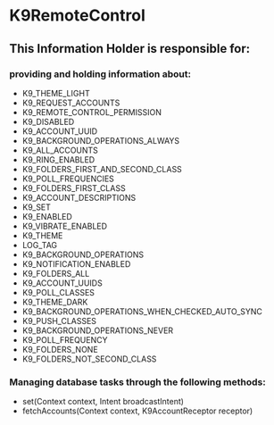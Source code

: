 # K9RemoteControl
## This Information Holder is responsible for:
### providing and holding information about: 
* K9_THEME_LIGHT
* K9_REQUEST_ACCOUNTS
* K9_REMOTE_CONTROL_PERMISSION
* K9_DISABLED
* K9_ACCOUNT_UUID
* K9_BACKGROUND_OPERATIONS_ALWAYS
* K9_ALL_ACCOUNTS
* K9_RING_ENABLED
* K9_FOLDERS_FIRST_AND_SECOND_CLASS
* K9_POLL_FREQUENCIES
* K9_FOLDERS_FIRST_CLASS
* K9_ACCOUNT_DESCRIPTIONS
* K9_SET
* K9_ENABLED
* K9_VIBRATE_ENABLED
* K9_THEME
* LOG_TAG
* K9_BACKGROUND_OPERATIONS
* K9_NOTIFICATION_ENABLED
* K9_FOLDERS_ALL
* K9_ACCOUNT_UUIDS
* K9_POLL_CLASSES
* K9_THEME_DARK
* K9_BACKGROUND_OPERATIONS_WHEN_CHECKED_AUTO_SYNC
* K9_PUSH_CLASSES
* K9_BACKGROUND_OPERATIONS_NEVER
* K9_POLL_FREQUENCY
* K9_FOLDERS_NONE
* K9_FOLDERS_NOT_SECOND_CLASS
### Managing database tasks through the following methods:
* set(Context context, Intent broadcastIntent)
* fetchAccounts(Context context, K9AccountReceptor receptor)
